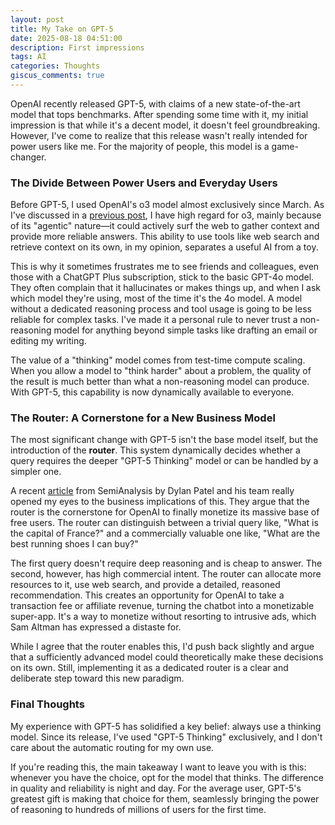 ```yaml
---
layout: post
title: My Take on GPT-5
date: 2025-08-18 04:51:00
description: First impressions
tags: AI
categories: Thoughts
giscus_comments: true
---
```


OpenAI recently released GPT-5, with claims of a new state-of-the-art model that tops benchmarks. After spending some time with it, my initial impression is that while it's a decent model, it doesn't feel groundbreaking. However, I've come to realize that this release wasn't really intended for power users like me. For the majority of people, this model is a game-changer.

### The Divide Between Power Users and Everyday Users

Before GPT-5, I used OpenAI's o3 model almost exclusively since March. As I've discussed in a [previous post](/blog/2025/o3-o4mini2/), I have high regard for o3, mainly because of its "agentic" nature—it could actively surf the web to gather context and provide more reliable answers. This ability to use tools like web search and retrieve context on its own, in my opinion, separates a useful AI from a toy.

This is why it sometimes frustrates me to see friends and colleagues, even those with a ChatGPT Plus subscription, stick to the basic GPT-4o model. They often complain that it hallucinates or makes things up, and when I ask which model they're using, most of the time it's the 4o model. A model without a dedicated reasoning process and tool usage is going to be less reliable for complex tasks. I've made it a personal rule to never trust a non-reasoning model for anything beyond simple tasks like drafting an email or editing my writing.

The value of a "thinking" model comes from test-time compute scaling. When you allow a model to "think harder" about a problem, the quality of the result is much better than what a non-reasoning model can produce. With GPT-5, this capability is now dynamically available to everyone.

### The Router: A Cornerstone for a New Business Model

The most significant change with GPT-5 isn't the base model itself, but the introduction of the **router**. This system dynamically decides whether a query requires the deeper "GPT-5 Thinking" model or can be handled by a simpler one.

A recent [article](https://semianalysis.com/2025/08/13/gpt-5-ad-monetization-and-the-superapp/) from SemiAnalysis by Dylan Patel and his team really opened my eyes to the business implications of this. They argue that the router is the cornerstone for OpenAI to finally monetize its massive base of free users. The router can distinguish between a trivial query like, "What is the capital of France?" and a commercially valuable one like, "What are the best running shoes I can buy?"

The first query doesn't require deep reasoning and is cheap to answer. The second, however, has high commercial intent. The router can allocate more resources to it, use web search, and provide a detailed, reasoned recommendation. This creates an opportunity for OpenAI to take a transaction fee or affiliate revenue, turning the chatbot into a monetizable super-app. It's a way to monetize without resorting to intrusive ads, which Sam Altman has expressed a distaste for.

While I agree that the router enables this, I'd push back slightly and argue that a sufficiently advanced model could theoretically make these decisions on its own. Still, implementing it as a dedicated router is a clear and deliberate step toward this new paradigm.

### Final Thoughts

My experience with GPT-5 has solidified a key belief: always use a thinking model. Since its release, I've used "GPT-5 Thinking" exclusively, and I don't care about the automatic routing for my own use.

If you're reading this, the main takeaway I want to leave you with is this: whenever you have the choice, opt for the model that thinks. The difference in quality and reliability is night and day. For the average user, GPT-5's greatest gift is making that choice for them, seamlessly bringing the power of reasoning to hundreds of millions of users for the first time.
